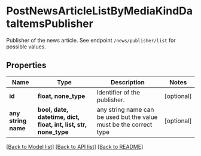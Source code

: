 # PostNewsArticleListByMediaKindDataItemsPublisher

Publisher of the news article. See endpoint `/news/publisher/list` for possible values.

## Properties
Name | Type | Description | Notes
------------ | ------------- | ------------- | -------------
**id** | **float, none_type** | Identifier of the publisher. | [optional] 
**any string name** | **bool, date, datetime, dict, float, int, list, str, none_type** | any string name can be used but the value must be the correct type | [optional]

[[Back to Model list]](../README.md#documentation-for-models) [[Back to API list]](../README.md#documentation-for-api-endpoints) [[Back to README]](../README.md)


